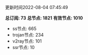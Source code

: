 更新时间2022-08-04 07:45:49

**总订阅: 73**
**总节点: 1821**
**有效节点: 1010**
- ss节点: 665
- trojan节点: 234
- v2ray节点: 101
- ssr节点: 10
